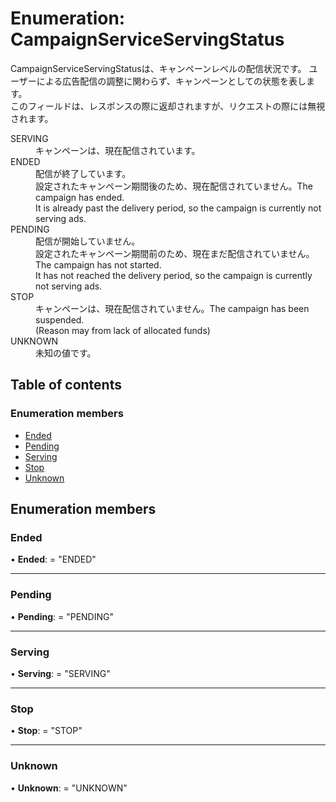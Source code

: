 # Enumeration: CampaignServiceServingStatus


<div lang=\"ja\">CampaignServiceServingStatusは、キャンペーンレベルの配信状況です。 ユーザーによる広告配信の調整に関わらず、キャンペーンとしての状態を表します。<br> このフィールドは、レスポンスの際に返却されますが、リクエストの際には無視されます。</div>  <dl class=term>   <dt class=\"term__item\">SERVING</dt>   <dd class=\"term__desc\"><span lang=\"ja\">キャンペーンは、現在配信されています。</span></dd>   <dt class=\"term__item\">ENDED</dt>   <dd class=\"term__desc\"><span lang=\"ja\">配信が終了しています。<br>設定されたキャンペーン期間後のため、現在配信されていません。</span><span lang=\"en\">The campaign has ended.<br>It is already past the delivery period, so the campaign is currently not serving ads.</span></dd>   <dt class=\"term__item\">PENDING</dt>   <dd class=\"term__desc\"><span lang=\"ja\">配信が開始していません。<br>設定されたキャンペーン期間前のため、現在まだ配信されていません。</span><span lang=\"en\">The campaign has not started.<br>It has not reached the delivery period, so the campaign is currently not serving ads.</span></dd>   <dt class=\"term__item\">STOP</dt>   <dd class=\"term__desc\"><span lang=\"ja\">キャンペーンは、現在配信されていません。</span><span lang=\"en\">The campaign has been suspended.<br>(Reason may from lack of allocated funds)</span></dd>   <dt class=\"term__item\">UNKNOWN</dt>   <dd class=\"term__desc\"><span lang=\"ja\">未知の値です。</span></dd> </dl>

## Table of contents

### Enumeration members

- [Ended](campaignserviceservingstatus.md#ended)
- [Pending](campaignserviceservingstatus.md#pending)
- [Serving](campaignserviceservingstatus.md#serving)
- [Stop](campaignserviceservingstatus.md#stop)
- [Unknown](campaignserviceservingstatus.md#unknown)

## Enumeration members

### Ended

• **Ended**: = "ENDED"

___

### Pending

• **Pending**: = "PENDING"

___

### Serving

• **Serving**: = "SERVING"

___

### Stop

• **Stop**: = "STOP"

___

### Unknown

• **Unknown**: = "UNKNOWN"
